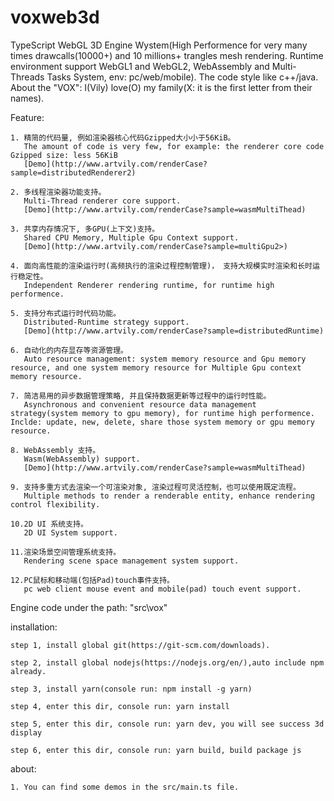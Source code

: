 # voxweb3d
TypeScript WebGL 3D Engine Wystem(High Performence for very many times drawcalls(10000+) and 10 millions+ trangles mesh rendering. Runtime environment support WebGL1 and WebGL2, WebAssembly and Multi-Threads Tasks System, env: pc/web/mobile). The code style like c++/java.
About the "VOX": I(Vily) love(O) my family(X: it is the first letter from their names).

Feature:

    1. 精简的代码量, 例如渲染器核心代码Gzipped大小小于56KiB。
       The amount of code is very few, for example: the renderer core code Gzipped size: less 56KiB
       [Demo](http://www.artvily.com/renderCase?sample=distributedRenderer2)

    2. 多线程渲染器功能支持。
       Multi-Thread renderer core support.
       [Demo](http://www.artvily.com/renderCase?sample=wasmMultiThead)

    3. 共享内存情况下, 多GPU(上下文)支持。
       Shared CPU Memory, Multiple Gpu Context support.
       [Demo](http://www.artvily.com/renderCase?sample=multiGpu2>)

    4. 面向高性能的渲染运行时(高频执行的渲染过程控制管理)， 支持大规模实时渲染和长时运行稳定性。
       Independent Renderer rendering runtime, for runtime high performence.

    5. 支持分布式运行时代码功能。
       Distributed-Runtime strategy support.
       [Demo](http://www.artvily.com/renderCase?sample=distributedRuntime)

    6. 自动化的内存显存等资源管理。
       Auto resource management: system memory resource and Gpu memory resource, and one system memory resource for Multiple Gpu context memory resource.

    7. 简洁易用的异步数据管理策略, 并且保持数据更新等过程中的运行时性能。
       Asynchronous and convenient resource data management strategy(system memory to gpu memory), for runtime high performence. Inclde: update, new, delete, share those system memory or gpu memory resource.

    8. WebAssembly 支持。
       Wasm(WebAssembly) support.
       [Demo](http://www.artvily.com/renderCase?sample=wasmMultiThead)

    9. 支持多重方式去渲染一个可渲染对象, 渲染过程可灵活控制，也可以使用既定流程。
       Multiple methods to render a renderable entity, enhance rendering control flexibility.

    10.2D UI 系统支持。
       2D UI System support.

    11.渲染场景空间管理系统支持。
       Rendering scene space management system support.

    12.PC鼠标和移动端(包括Pad)touch事件支持。
       pc web client mouse event and mobile(pad) touch event support.

Engine code under the path: "src\vox\"

installation:

    step 1, install global git(https://git-scm.com/downloads).
    
    step 2, install global nodejs(https://nodejs.org/en/),auto include npm already.
    
    step 3, install yarn(console run: npm install -g yarn)
    
    step 4, enter this dir, console run: yarn install
    
    step 5, enter this dir, console run: yarn dev, you will see success 3d display
    
    step 6, enter this dir, console run: yarn build, build package js

about:

    1. You can find some demos in the src/main.ts file.
